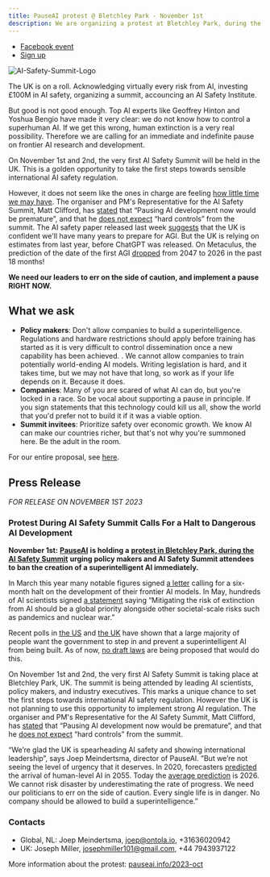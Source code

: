 ```yaml
---
title: PauseAI protest @ Bletchley Park - November 1st
description: We are organizing a protest at Bletchley Park, during the AI Safety Summit
---
```


- [Facebook event](https://www.facebook.com/events/347499967619516/347499967619516)
- [Sign up](https://www.mixily.com/event/4419031774197158693)

![AI-Safety-Summit-Logo](https://github.com/joepio/pauseai/assets/47218308/4b8fe05f-3f8f-4f71-87a6-d273d67ae599)

The UK is on a roll. Acknowledging virtually every risk from AI, investing £100M in AI safety, organizing a summit, accouncing an AI Safety Institute.

But good is not good enough. Top AI experts like Geoffrey Hinton and Yoshua Bengio have made it very clear: we do not know how to control a superhuman AI. If we get this wrong, human extinction is a very real possibility. Therefore we are calling for an immediate and indefinite pause on frontier AI research and development.

On November 1st and 2nd, the very first AI Safety Summit will be held in the UK.
This is a golden opportunity to take the first steps towards sensible international AI safety regulation.

However, it does not seem like the ones in charge are feeling [how little time we may have](/urgency).
The organiser and PM's Representative for the AI Safety Summit, Matt Clifford, has [stated](https://twitter.com/PauseAI/status/1709845853668553065) that “Pausing AI development now would be premature”, and that he [does not expect](https://twitter.com/matthewclifford/status/1708819574739587356) “hard controls” from the summit.
The AI safety paper released last week [suggests](https://twitter.com/PauseAI/status/1717474950557090151) that the UK is confident we'll have many years to prepare for AGI.
But the UK is relying on estimates from last year, before ChatGPT was released.
On Metaculus, the prediction of the date of the first AGI [dropped](https://metaculus.com/questions/3479/date-weakly-general-ai-is-publicly-known/) from 2047 to 2026 in the past 18 months!

**We need our leaders to err on the side of caution, and implement a pause RIGHT NOW.**

## What we ask

- **Policy makers**: Don't allow companies to build a superintelligence. Regulations and hardware restrictions should apply before training has started as it is very difficult to control dissemination once a new capability has been achieved. . We cannot allow companies to train potentially world-ending AI models. Writing legislation is hard, and it takes time, but we may not have that long, so work as if your life depends on it. Because it does.
- **Companies**: Many of you are scared of what AI can do, but you're locked in a race. So be vocal about supporting a pause in principle. If you sign statements that this technology could kill us all, show the world that you'd prefer not to build it if it was a viable option.
- **Summit invitees**: Prioritize safety over economic growth. We know AI can make our countries richer, but that's not why you're summoned here. Be the adult in the room.

For our entire proposal, see [here](/proposal).

## Press Release

_FOR RELEASE ON NOVEMBER 1ST 2023_

### Protest During AI Safety Summit Calls For a Halt to Dangerous AI Development

**November 1st:** [**PauseAI**](https://pauseai.info/) **is holding a** [**protest in Bletchley Park, during the AI Safety Summit**](https://pauseai.info/2023-oct) **urging policy makers and AI Safety Summit attendees to ban the creation of a superintelligent AI immediately.**

In March this year many notable figures signed [a letter](https://futureoflife.org/open-letter/pause-giant-ai-experiments/#:~:text=We%20call%20on%20all%20AI,more%20powerful%20than%20GPT%2D4.&text=AI%20systems%20with%20human%2Dcompetitive,acknowledged%20by%20top%20AI%20labs.) calling for a six-month halt on the development of their frontier AI models. In May, hundreds of AI scientists signed [a statement](https://www.safe.ai/statement-on-ai-risk) saying “Mitigating the risk of extinction from AI should be a global priority alongside other societal-scale risks such as pandemics and nuclear war.”

Recent polls in [the US](https://www.vox.com/future-perfect/2023/9/19/23879648/americans-artificial-general-intelligence-ai-policy-poll) and [the UK](https://inews.co.uk/news/politics/voters-deepfakes-ban-ai-intelligent-humans-2708693) have shown that a large majority of people want the government to step in and prevent a superintelligent AI from being built. As of now, [no draft laws](https://twitter.com/PauseAI/status/1706605169608159458) are being proposed that would do this.

On November 1st and 2nd, the very first AI Safety Summit is taking place at Bletchley Park, UK.
The summit is being attended by leading AI scientists, policy makers, and industry executives.
This marks a unique chance to set the first steps towards international AI safety regulation.
However the UK is not planning to use this opportunity to implement strong AI regulation.
The organiser and PM's Representative for the AI Safety Summit, Matt Clifford, has [stated](https://twitter.com/PauseAI/status/1709845853668553065) that “Pausing AI development now would be premature”, and that he [does not expect](https://twitter.com/matthewclifford/status/1708819574739587356) “hard controls” from the summit.

“We’re glad the UK is spearheading AI safety and showing international leadership”, says Joep Meindertsma, director of PauseAI. ”But we’re not seeing the level of urgency that it deserves. In 2020, forecasters [predicted](https://www.metaculus.com/questions/3479/date-weakly-general-ai-is-publicly-known/) the arrival of human-level AI in 2055. Today the [average prediction](https://www.metaculus.com/questions/3479/date-weakly-general-ai-is-publicly-known/) is 2026. We cannot risk disaster by underestimating the rate of progress. We need our politicians to err on the side of caution. Every single life is in danger. No company should be allowed to build a superintelligence.”

### Contacts

- Global, NL: Joep Meindertsma, [joep@ontola.io](mailto:joep@ontola.io), +31636020942
- UK: Joseph Miller, [josephmiller101@gmail.com](mailto:josephmiller101@gmail.com), +44 7943937122

More information about the protest: [pauseai.info/2023-oct](https://pauseai.info/2023-oct)
